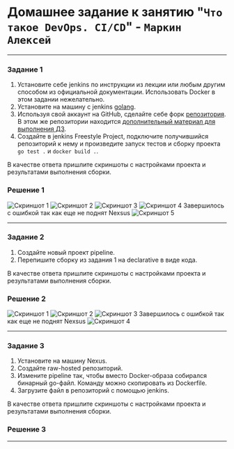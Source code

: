 # Домашнее задание к занятию "`Что такое DevOps. СI/СD`" - `Маркин Алексей`

---

### Задание 1

1. Установите себе jenkins по инструкции из лекции или любым другим способом из официальной документации. Использовать Docker в этом задании нежелательно.
2. Установите на машину с jenkins [golang](https://golang.org/doc/install).
3. Используя свой аккаунт на GitHub, сделайте себе форк [репозитория](https://github.com/netology-code/sdvps-materials.git). В этом же репозитории находится [дополнительный материал для выполнения ДЗ](https://github.com/netology-code/sdvps-materials/blob/main/CICD/8.2-hw.md).
3. Создайте в jenkins Freestyle Project, подключите получившийся репозиторий к нему и произведите запуск тестов и сборку проекта ```go test .``` и  ```docker build .```.

В качестве ответа пришлите скриншоты с настройками проекта и результатами выполнения сборки.

### Решение 1

![Скриншот 1](https://github.com/Markin-AI/8-02/blob/main/img/1-1.png)
![Скриншот 2](https://github.com/Markin-AI/8-02/blob/main/img/1-2.png)
![Скриншот 3](https://github.com/Markin-AI/8-02/blob/main/img/1-3.png)
![Скриншот 4](https://github.com/Markin-AI/8-02/blob/main/img/1-4.png)
Завершилось с ошибкой так как еще не поднят Nexsus
![Скриншот 5](https://github.com/Markin-AI/8-02/blob/main/img/1-5.png)

---

### Задание 2

1. Создайте новый проект pipeline.
2. Перепишите сборку из задания 1 на declarative в виде кода.

В качестве ответа пришлите скриншоты с настройками проекта и результатами выполнения сборки.

### Решение 2

![Скриншот 1](https://github.com/Markin-AI/8-02/blob/main/img/2-1.png)
![Скриншот 2](https://github.com/Markin-AI/8-02/blob/main/img/2-2.png)
![Скриншот 3](https://github.com/Markin-AI/8-02/blob/main/img/2-3.png)
Завершилось с ошибкой так как еще не поднят Nexsus
![Скриншот 4](https://github.com/Markin-AI/8-02/blob/main/img/2-4.png)


---

### Задание 3

1. Установите на машину Nexus.
1. Создайте raw-hosted репозиторий.
1. Измените pipeline так, чтобы вместо Docker-образа собирался бинарный go-файл. Команду можно скопировать из Dockerfile.
1. Загрузите файл в репозиторий с помощью jenkins.

В качестве ответа пришлите скриншоты с настройками проекта и результатами выполнения сборки.

### Решение 3


---
